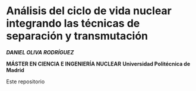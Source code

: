 # Análisis del ciclo de vida nuclear integrando las técnicas de separación y transmutación

_**DANIEL OLIVA RODRÍGUEZ**_

**MÁSTER EN CIENCIA E INGENIERÍA NUCLEAR**
**Universidad Politécnica de Madrid**




Este repositorio